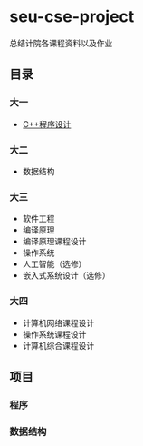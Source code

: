 # seu-cse-project
总结计院各课程资料以及作业

## 目录
### 大一
* [C++程序设计](#程序)

### 大二
* 数据结构

### 大三
* 软件工程
* 编译原理
* 编译原理课程设计
* 操作系统
* 人工智能（选修）
* 嵌入式系统设计（选修）


### 大四
* 计算机网络课程设计
* 操作系统课程设计
* 计算机综合课程设计

## 项目
### 程序

### 数据结构

